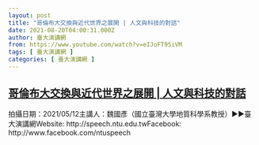 ```yaml
---
layout: post
title: "哥倫布大交換與近代世界之展開 | 人文與科技的對話"
date: 2021-08-20T04:00:31.000Z
author: 臺大演講網
from: https://www.youtube.com/watch?v=eIJoFT95iVM
tags: [ 臺大演講網 ]
categories: [ 臺大演講網 ]
---
```

<!--1629432031000-->
[哥倫布大交換與近代世界之展開 | 人文與科技的對話](https://www.youtube.com/watch?v=eIJoFT95iVM)
------

<div>
拍攝日期：2021/05/12主講人：魏國彥（國立臺灣大學地質科學系教授）►►臺大演講網Website: http://speech.ntu.edu.twFacebook: http://www.facebook.com/ntuspeech
</div>
